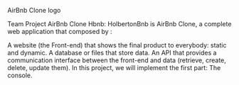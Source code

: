AirBnb Clone logo

Team Project AirBnb Clone
Hbnb: HolbertonBnb is AirBnb Clone, a complete web application that composed by :


A website (the Front-end) that shows the final product to everybody: static and dynamic.
A database or files that store data.
An API that provides a communication interface between the front-end and data (retrieve, create, delete, update them).
In this project, we will implement the first part: The console.

